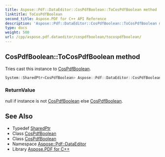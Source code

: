 ```yaml
---
title: Aspose::Pdf::DataEditor::CosPdfBoolean::ToCosPdfBoolean method
linktitle: ToCosPdfBoolean
second_title: Aspose.PDF for C++ API Reference
description: 'Aspose::Pdf::DataEditor::CosPdfBoolean::ToCosPdfBoolean method. Tries cast this instance to CosPdfBoolean in C++.'
type: docs
weight: 500
url: /cpp/aspose.pdf.dataeditor/cospdfboolean/tocospdfboolean/
---
```

## CosPdfBoolean::ToCosPdfBoolean method


Tries cast this instance to [CosPdfBoolean](../).

```cpp
System::SharedPtr<CosPdfBoolean> Aspose::Pdf::DataEditor::CosPdfBoolean::ToCosPdfBoolean() override
```


### ReturnValue

null if instance is not [CosPdfBoolean](../) else [CosPdfBoolean](../).

## See Also

* Typedef [SharedPtr](../../../system/sharedptr/)
* Class [CosPdfBoolean](../)
* Class [CosPdfBoolean](../)
* Namespace [Aspose::Pdf::DataEditor](../../)
* Library [Aspose.PDF for C++](../../../)
